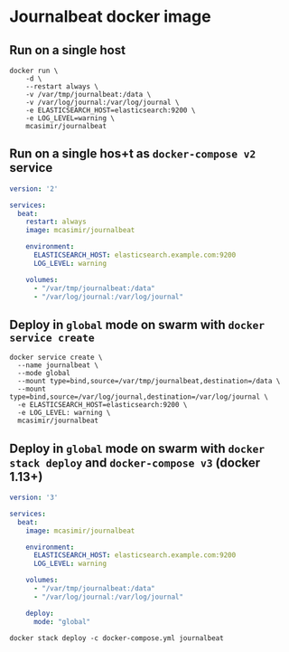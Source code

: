 # Journalbeat docker image

## Run on a single host

```
docker run \
    -d \
    --restart always \
    -v /var/tmp/journalbeat:/data \
    -v /var/log/journal:/var/log/journal \
    -e ELASTICSEARCH_HOST=elasticsearch:9200 \
    -e LOG_LEVEL=warning \
    mcasimir/journalbeat
```

## Run on a single hos+t as `docker-compose v2` service

``` yaml
version: '2'

services:
  beat:
    restart: always
    image: mcasimir/journalbeat

    environment:
      ELASTICSEARCH_HOST: elasticsearch.example.com:9200
      LOG_LEVEL: warning

    volumes:
      - "/var/tmp/journalbeat:/data"
      - "/var/log/journal:/var/log/journal"
```

## Deploy in `global` mode on swarm with `docker service create`

```
docker service create \
  --name journalbeat \
  --mode global
  --mount type=bind,source=/var/tmp/journalbeat,destination=/data \
  --mount type=bind,source=/var/log/journal,destination=/var/log/journal \
  -e ELASTICSEARCH_HOST=elasticsearch:9200 \
  -e LOG_LEVEL: warning \
  mcasimir/journalbeat
```

## Deploy in `global` mode on swarm with `docker stack deploy` and `docker-compose v3` (docker 1.13+)

``` yaml
version: '3'

services:
  beat:
    image: mcasimir/journalbeat

    environment:
      ELASTICSEARCH_HOST: elasticsearch.example.com:9200
      LOG_LEVEL: warning

    volumes:
      - "/var/tmp/journalbeat:/data"
      - "/var/log/journal:/var/log/journal"

    deploy:
      mode: "global"
```

```
docker stack deploy -c docker-compose.yml journalbeat
```

